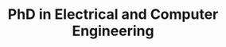 ---
collection: education
title: "PhD in Electrical and Computer Engineering"
university: "Technical University Munich"
location: "Munich, Germany"
permalink: /education/2021-tum
dates: '2021-2024'
gpa: 'X.XX'
---